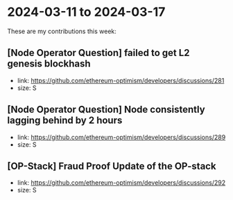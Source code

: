 # 2024-03-11 to 2024-03-17

These are my contributions this week:

## [Node Operator Question] failed to get L2 genesis blockhash
* link: https://github.com/ethereum-optimism/developers/discussions/281
* size: S

## [Node Operator Question] Node consistently lagging behind by 2 hours
* link: https://github.com/ethereum-optimism/developers/discussions/289
* size: S

## [OP-Stack] Fraud Proof Update of the OP-stack
* link: https://github.com/ethereum-optimism/developers/discussions/292
* size: S
